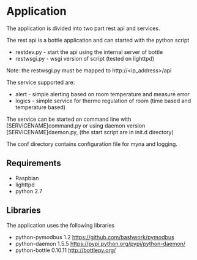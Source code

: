 # Application 

The application is divided into two part rest api and services.

The rest api is a bottle application and can started with the python script 
* restdev.py - start the api using the internal server of bottle 
* restwsgi.py - wsgi version of script (tested on lighttpd)

Note: the restwsgi.py must be mapped to http://<ip_address>/api

The service supported are:
* alert - simple alerting based on room temperature and measure error
* logics - simple service for thermo regulation of room (time based and temperature based)

The service can be started on command line with [SERVICENAME]command.py or using daemon version [SERVICENAME]daemon.py, (the start script are in init.d directory)

The conf directory contains configuration file for myna and logging.

## Requirements 

* Raspbian
* lighttpd
* python 2.7 

## Libraries 

The application uses the following libraries

* python-pymodbus 1.2 https://github.com/bashwork/pymodbus
* python-daemon 1.5.5 https://pypi.python.org/pypi/python-daemon/
* python-bottle 0.10.11 http://bottlepy.org/